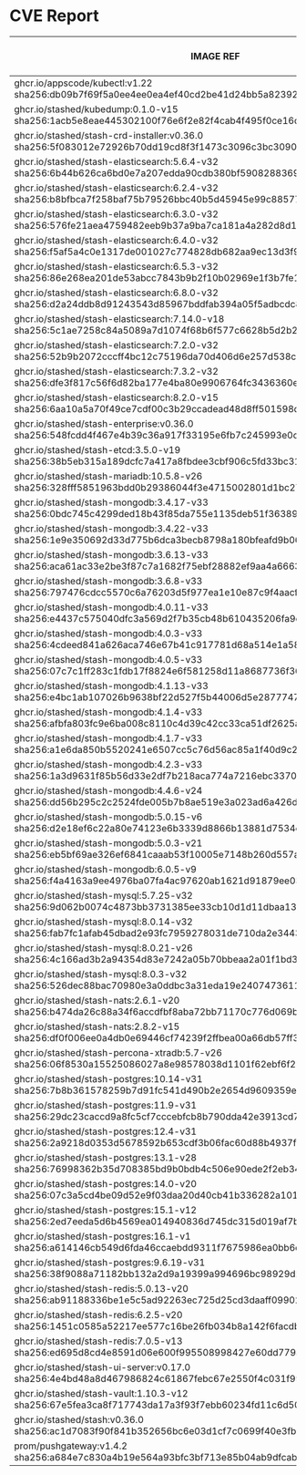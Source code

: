 # CVE Report
|                                                         IMAGE REF                                                         |      OS       | CRITICAL<BR>(OS, OTHER) | HIGH<BR>(OS, OTHER) | MEDIUM<BR>(OS, OTHER) | LOW<BR>(OS, OTHER) | UNKNOWN<BR>(OS, OTHER) |
|---------------------------------------------------------------------------------------------------------------------------|---------------|-------------------------|---------------------|-----------------------|--------------------|------------------------|
| ghcr.io/appscode/kubectl:v1.22<br>sha256:db09b7f69f5a0ee4ee0ea4ef40cd2be41d24bb5a823927ed951240aaac343854                 |               | 0, 3                    | 0, 33               | 0, 21                 | 0, 1               | 0, 0                   |
| ghcr.io/stashed/kubedump:0.1.0-v15<br>sha256:1acb5e8eae445302100f76e6f2e82f4cab4f495f0ce16c259686872348fdaf1c             |               | 0, 3                    | 0, 43               | 0, 31                 | 0, 1               | 0, 0                   |
| ghcr.io/stashed/stash-crd-installer:v0.36.0<br>sha256:5f083012e72926b70dd19cd8f3f1473c3096c3bc3090dd6ef34db98c0dea36b8    | debian 12.7   | 0, 0                    | 0, 0                | 0, 0                  | 0, 0               | 0, 0                   |
| ghcr.io/stashed/stash-elasticsearch:5.6.4-v32<br>sha256:6b44b626ca6bd0e7a207edda90cdb380bf590828836976f61518c76d8c415c6b  | alpine 3.17.3 | **3**, 3                | **5**, 48           | 38, 36                | 6, 2               | 0, 0                   |
| ghcr.io/stashed/stash-elasticsearch:6.2.4-v32<br>sha256:b8bfbca7f258baf75b79526bbc40b5d45945e99c885776dc254b7837965066b4  | alpine 3.17.3 | **3**, 3                | **5**, 48           | 38, 36                | 6, 2               | 0, 0                   |
| ghcr.io/stashed/stash-elasticsearch:6.3.0-v32<br>sha256:576fe21aea4759482eeb9b37a9ba7ca181a4a282d8d11980546597bcc80d4cb4  | alpine 3.17.3 | **3**, 3                | **5**, 48           | 38, 36                | 6, 2               | 0, 0                   |
| ghcr.io/stashed/stash-elasticsearch:6.4.0-v32<br>sha256:f5af5a4c0e1317de001027c774828db682aa9ec13d3f9431f383d989672d4985  | alpine 3.17.3 | **3**, 3                | **5**, 48           | 38, 36                | 6, 2               | 0, 0                   |
| ghcr.io/stashed/stash-elasticsearch:6.5.3-v32<br>sha256:86e268ea201de53abcc7843b9b2f10b02969e1f3b7fe183320ba94331f6aa5eb  | alpine 3.17.3 | **3**, 3                | **5**, 48           | 38, 36                | 6, 2               | 0, 0                   |
| ghcr.io/stashed/stash-elasticsearch:6.8.0-v32<br>sha256:d2a24ddb8d91243543d85967bddfab394a05f5adbcdc820f4d483fcec3322b8f  | alpine 3.17.3 | **3**, 3                | **5**, 48           | 38, 36                | 6, 2               | 0, 0                   |
| ghcr.io/stashed/stash-elasticsearch:7.14.0-v18<br>sha256:5c1ae7258c84a5089a7d1074f68b6f577c6628b5d2b22e70b9f1a074db8bc37d | alpine 3.18.3 | **3**, 3                | **5**, 46           | 28, 34                | 6, 2               | 0, 0                   |
| ghcr.io/stashed/stash-elasticsearch:7.2.0-v32<br>sha256:52b9b2072cccff4bc12c75196da70d406d6e257d538ca6068a622ee8711a032f  | alpine 3.17.3 | **3**, 3                | **5**, 48           | 38, 36                | 6, 2               | 0, 0                   |
| ghcr.io/stashed/stash-elasticsearch:7.3.2-v32<br>sha256:dfe3f817c56f6d82ba177e4ba80e9906764fc3436360e5a5a49c144ca7ce3947  | alpine 3.17.3 | **3**, 3                | **5**, 48           | 38, 36                | 6, 2               | 0, 0                   |
| ghcr.io/stashed/stash-elasticsearch:8.2.0-v15<br>sha256:6aa10a5a70f49ce7cdf00c3b29ccadead48d8ff501598dfe0bee266055dc0246  | alpine 3.18.3 | **3**, 3                | **5**, 45           | 28, 34                | 6, 2               | 0, 0                   |
| ghcr.io/stashed/stash-enterprise:v0.36.0<br>sha256:548fcdd4f467e4b39c36a917f33195e6fb7c245993e0c8dc83f0f9db6da7dfb3       |               | 0, 3                    | 0, 42               | 0, 29                 | 0, 1               | 0, 0                   |
| ghcr.io/stashed/stash-etcd:3.5.0-v19<br>sha256:38b5eb315a189dcfc7a417a8fbdee3cbf906c5fd33bc31956a31ee6eaede0416           | debian 10.7   | **14**, 15              | **27**, 205         | 25, 136               | 5, 4               | 2, 0                   |
| ghcr.io/stashed/stash-mariadb:10.5.8-v26<br>sha256:328fff5851963bdd0b29386044f3e4715002801d1bc2706d1dd572dfe9200327       | ubuntu 20.04  | 0, 7                    | **9**, 87           | 589, 61               | 97, 2              | 0, 0                   |
| ghcr.io/stashed/stash-mongodb:3.4.17-v33<br>sha256:0bdc745c4299ded18b43f85da755e1135deb51f36389e40c86f68a5fc2782e81       | debian 8.11   | **4**, 3                | **35**, 43          | 32, 31                | 7, 1               | 13, 0                  |
| ghcr.io/stashed/stash-mongodb:3.4.22-v33<br>sha256:1e9e350692d33d775b6dca3becb8798a180bfeafd9b06b67341b8ac32ce23d7c       | ubuntu 16.04  | 0, 3                    | **2**, 43           | 34, 31                | 48, 1              | 0, 0                   |
| ghcr.io/stashed/stash-mongodb:3.6.13-v33<br>sha256:aca61ac33e2be3f87c7a1682f75ebf28882ef9aa4a666380bfe63e09bcd0ea7c       | ubuntu 16.04  | 0, 3                    | **2**, 43           | 34, 31                | 48, 1              | 0, 0                   |
| ghcr.io/stashed/stash-mongodb:3.6.8-v33<br>sha256:797476cdcc5570c6a76203d5f977ea1e10e87c9f4aacfa0a7ab298a5638c77aa        | debian 9.5    | **18**, 3               | **96**, 43          | 43, 31                | 25, 1              | 12, 0                  |
| ghcr.io/stashed/stash-mongodb:4.0.11-v33<br>sha256:e4437c575040dfc3a569d2f7b35cb48b610435206fa9ec84bc488437b930dfc1       | ubuntu 16.04  | 0, 3                    | **2**, 43           | 76, 31                | 54, 1              | 0, 0                   |
| ghcr.io/stashed/stash-mongodb:4.0.3-v33<br>sha256:4cdeed841a626aca746e67b41c917781d68a514e1a58aefd1c83816663f6c0e3        | ubuntu 16.04  | 0, 3                    | **12**, 43          | 140, 31               | 84, 1              | 0, 0                   |
| ghcr.io/stashed/stash-mongodb:4.0.5-v33<br>sha256:07c7c1ff283c1fdb17f8824e6f581258d11a8687736f36dac212e396342aa020        | ubuntu 16.04  | 0, 3                    | **2**, 43           | 99, 31                | 65, 1              | 0, 0                   |
| ghcr.io/stashed/stash-mongodb:4.1.13-v33<br>sha256:e4bc1ab107026b9638bf22d527f5b44006d5e28777476f7c335431c36e424be5       | ubuntu 18.04  | 0, 3                    | **15**, 43          | 261, 31               | 163, 1             | 0, 0                   |
| ghcr.io/stashed/stash-mongodb:4.1.4-v33<br>sha256:afbfa803fc9e6ba008c8110c4d39c42cc33ca51df2625a21de6732d387db9814        | ubuntu 16.04  | 0, 3                    | **12**, 43          | 140, 31               | 84, 1              | 0, 0                   |
| ghcr.io/stashed/stash-mongodb:4.1.7-v33<br>sha256:a1e6da850b5520241e6507cc5c76d56ac85a1f40d9c26393f9117817bbbbd8ac        | ubuntu 16.04  | 0, 3                    | **2**, 43           | 99, 31                | 65, 1              | 0, 0                   |
| ghcr.io/stashed/stash-mongodb:4.2.3-v33<br>sha256:1a3d9631f85b56d33e2df7b218aca774a7216ebc3370627d7123beaba9ab440a        | ubuntu 18.04  | 0, 3                    | **15**, 43          | 229, 31               | 149, 1             | 0, 0                   |
| ghcr.io/stashed/stash-mongodb:4.4.6-v24<br>sha256:dd56b295c2c2524fde005b7b8ae519e3a023ad6a426d1eedd824d76b2db68c2f        | ubuntu 18.04  | 0, 7                    | **11**, 87          | 163, 61               | 101, 2             | 0, 0                   |
| ghcr.io/stashed/stash-mongodb:5.0.15-v6<br>sha256:d2e18ef6c22a80e74123e6b3339d8866b13881d7534c1d6bc990e74cd0006e89        | ubuntu 20.04  | 0, 7                    | **8**, 87           | 220, 61               | 97, 2              | 0, 0                   |
| ghcr.io/stashed/stash-mongodb:5.0.3-v21<br>sha256:eb5bf69ae326ef6841caaab53f10005e7148b260d557a7d8992f80bac9be6ad4        | ubuntu 20.04  | 0, 7                    | **8**, 87           | 220, 61               | 97, 2              | 0, 0                   |
| ghcr.io/stashed/stash-mongodb:6.0.5-v9<br>sha256:f4a4163a9ee4976ba07fa4ac97620ab1621d91879ee037eba7434065ff7990af         | ubuntu 22.04  | 0, 6                    | **4**, 76           | 69, 53                | 44, 4              | 0, 0                   |
| ghcr.io/stashed/stash-mysql:5.7.25-v32<br>sha256:9d062b0074c4873bb3731385ee33cb10d1d11dbaa13ef5f8ed56e077f3fe34b9         | debian 10.13  | 0, 6                    | **14**, 74          | 15, 51                | 1, 2               | 1, 0                   |
| ghcr.io/stashed/stash-mysql:8.0.14-v32<br>sha256:fab7fc1afab45dbad2e93fc7959278031de710da2e3443d36c50471617b8fc0c         | debian 9.6    | **12**, 3               | **91**, 43          | 32, 31                | 21, 1              | 8, 0                   |
| ghcr.io/stashed/stash-mysql:8.0.21-v26<br>sha256:4c166ad3b2a94354d83e7242a05b70bbeaa2a01f1bd3117a607c75a7ee28c7d9         | debian 10.6   | **25**, 7               | **103**, 87         | 80, 61                | 5, 2               | 8, 0                   |
| ghcr.io/stashed/stash-mysql:8.0.3-v32<br>sha256:526dec88bac70980e3a0ddbc3a31eda19e24074736117ca4a886279a42b78b13          | debian 8.10   | **12**, 3               | **58**, 43          | 37, 31                | 7, 1               | 16, 0                  |
| ghcr.io/stashed/stash-nats:2.6.1-v20<br>sha256:b474da26c88a34f6accdfbf8aba72bb71170c776d069b662541ec626c588d1db           | debian 12.6   | 0, 6                    | 0, 77               | 6, 55                 | 2, 2               | 0, 0                   |
| ghcr.io/stashed/stash-nats:2.8.2-v15<br>sha256:df0f006ee0a4db0e69446cf74239f2ffbea00a66db57ff39a23a431751f41868           | debian 12.6   | 0, 6                    | 0, 77               | 6, 55                 | 2, 2               | 0, 0                   |
| ghcr.io/stashed/stash-percona-xtradb:5.7-v26<br>sha256:06f8530a15525086027a8e98578038d1101f62ebf6f211cd5a0cd4700cef0352   | debian 12.5   | **4**, 4                | **23**, 44          | 28, 33                | 2, 1               | 0, 0                   |
| ghcr.io/stashed/stash-postgres:10.14-v31<br>sha256:7b8b361578259b7d91fc541d490b2e2654d9609359ead207951b3ea3e4a00332       | alpine 3.12.1 | **4**, 3                | **40**, 43          | 17, 31                | 2, 1               | 0, 0                   |
| ghcr.io/stashed/stash-postgres:11.9-v31<br>sha256:29dc23caccd9a8fc5cf7cccebfcb8b790dda42e3913cd755b3c2f32c01404e8f        | alpine 3.12.1 | **4**, 3                | **40**, 43          | 17, 31                | 2, 1               | 0, 0                   |
| ghcr.io/stashed/stash-postgres:12.4-v31<br>sha256:2a9218d0353d5678592b653cdf3b06fac60d88b4937f46ac14aad111ed274700        | alpine 3.12.1 | **4**, 3                | **40**, 43          | 17, 31                | 2, 1               | 0, 0                   |
| ghcr.io/stashed/stash-postgres:13.1-v28<br>sha256:76998362b35d708385bd9b0bdb4c506e90ede2f2eb341ae74211426cb737b54a        | alpine 3.13.1 | **4**, 3                | **45**, 43          | 17, 31                | 2, 1               | 0, 0                   |
| ghcr.io/stashed/stash-postgres:14.0-v20<br>sha256:07c3a5cd4be09d52e9f03daa20d40cb41b336282a101d0f8b4017ab922453002        | alpine 3.14.2 | **2**, 3                | **40**, 43          | 15, 31                | 0, 1               | 0, 0                   |
| ghcr.io/stashed/stash-postgres:15.1-v12<br>sha256:2ed7eeda5d6b4569ea014940836d745dc315d019af7b53cf8f08ba80464b9ed4        | alpine 3.17.1 | 0, 3                    | **19**, 43          | 49, 31                | 4, 1               | 0, 0                   |
| ghcr.io/stashed/stash-postgres:16.1-v1<br>sha256:a614146cb549d6fda46ccaebdd9311f7675986ea0bb6d978fbcaf68d1ba72e59         | alpine 3.19.1 | 0, 3                    | **1**, 43           | 21, 31                | 4, 1               | 0, 0                   |
| ghcr.io/stashed/stash-postgres:9.6.19-v31<br>sha256:38f9088a71182bb132a2d9a19399a994696bc98929d2c8f11e2872197093393a      | alpine 3.12.1 | **4**, 3                | **40**, 43          | 17, 31                | 2, 1               | 0, 0                   |
| ghcr.io/stashed/stash-redis:5.0.13-v20<br>sha256:ab91188336be1e5c5ad92263ec725d25cd3daaff09902185cd28f48818546ac1         | debian 11.5   | **5**, 10               | **42**, 115         | 30, 78                | 8, 5               | 0, 0                   |
| ghcr.io/stashed/stash-redis:6.2.5-v20<br>sha256:1451c0585a52217ee577c16be26fb034b8a142f6facdbdd04db907d1a0efcea7          | debian 11.5   | **5**, 10               | **42**, 115         | 30, 78                | 8, 5               | 0, 0                   |
| ghcr.io/stashed/stash-redis:7.0.5-v13<br>sha256:ed695d8cd4e8591d06e600f995508998427e60dd779a10f48665b9fce9a57ace          | debian 11.5   | **5**, 10               | **42**, 115         | 30, 78                | 8, 5               | 0, 0                   |
| ghcr.io/stashed/stash-ui-server:v0.17.0<br>sha256:4e4bd48a8d467986824c61867febc67e2550f4c031f997045c81f5f0e81e87b3        | debian 12.7   | 0, 0                    | 0, 0                | 0, 0                  | 0, 0               | 0, 0                   |
| ghcr.io/stashed/stash-vault:1.10.3-v12<br>sha256:67e5fea3ca8f717743da17a3f93f7ebb60234fd11c6d505b532ed2f9defb6c31         | alpine 3.14.8 | 0, 7                    | **8**, 84           | 4, 68                 | 0, 4               | 0, 0                   |
| ghcr.io/stashed/stash:v0.36.0<br>sha256:ac1d7083f90f841b352656bc6e03d1cf7c0699f40e3fbd45eedc94500173d48e                  |               | 0, 3                    | 0, 42               | 0, 29                 | 0, 1               | 0, 0                   |
| prom/pushgateway:v1.4.2<br>sha256:a684e7c830a4b19e564a93bfc3bf713e85b04ab9dfcab5633c14cbba241f9231                        |               | 0, 4                    | 0, 46               | 0, 30                 | 0, 1               | 0, 0                   |
